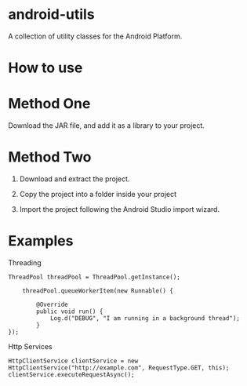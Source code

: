 android-utils
=============

A collection of utility classes for the Android Platform.

How to use
=============

Method One
=============

Download the JAR file, and add it as a library to your project.


Method Two
=============

1) Download and extract the project.

2) Copy the project into a folder inside your project

3) Import the project following the Android Studio import wizard.


Examples
=============

Threading

    ThreadPool threadPool = ThreadPool.getInstance();

		threadPool.queueWorkerItem(new Runnable() {

			@Override
			public void run() {
				Log.d("DEBUG", "I am running in a background thread");
			}
    });
    
    
Http Services

    HttpClientService clientService = new HttpClientService("http://example.com", RequestType.GET, this);
    clientService.executeRequestAsync();





